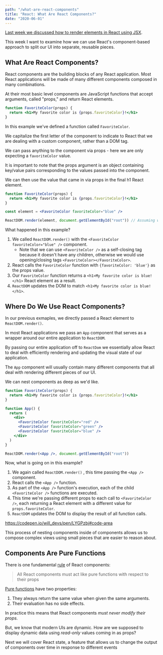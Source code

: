 ```yaml
---
path: "/what-are-react-components"
title: "React: What Are React Components?"
date: "2020-06-01"
---
```


[Last week we discussed how to render elements in React using JSX](/rendering-elements-with-jsx).

This week I want to examine how we can use React's component-based approach to split our UI into separate, reusable pieces.

## What Are React Components?

React components are the building blocks of any React application. Most React applications will be made of many different components composed in many combinations.

At their most basic level components are JavaScript functions that accept arguments, called "props," and return React elements.

```jsx
function FavoriteColor(props) {
  return <h1>My favorite color is {props.favoriteColor}!</h1>
}
```

In this example we've defined a function called `FavoriteColor`.

We capitalize the first letter of the component to indicate to React that we are dealing with a custom component, rather than a DOM tag.

We can pass anything to the component via props - here we are only expecting a `favoriteColor` value.

It is important to note that the props argument is an object containing key/value pairs corresponding to the values passed into the component.

We can then use the value that came in via props in the final h1 React element.

```jsx
function FavoriteColor(props) {
  return <h1>My favorite color is {props.favoriteColor}!</h1>
}

const element = <FavoriteColor favoriteColor="blue" />

ReactDOM.render(element, document.getElementById("root")) // Assuming we have a DOM element with the id of 'root'
```

What happened in this example?

1. We called `ReactDOM.render()` with the `<FavoriteColor favoriteColor="blue" />` component.
   - Note that we can use `<FavoriteColor />` as a self-closing tag because it doesn't have any children, otherwise we would use opening/closing tags `<FavoriteColor></FavoriteColor>`.
2. React calls the `FavoriteColor` function with `{favoriteColor: 'blue'}` as the props value.
3. Our `FavoriteColor` function returns a `<h1>My favorite color is blue!</h1>` React element as a result.
4. `ReactDOM` updates the DOM to match `<h1>My favorite color is blue!</h1>`.

## Where Do We Use React Components?

In our previous exmaples, we directly passed a React element to `ReactDOM.render()`.

In most React applications we pass an `App` component that serves as a wrapper around our entire application to `ReactDOM`.

By passing our entire application off to `ReactDom` we essentially allow React to deal with efficiently rendering and updating the visual state of our application.

The `App` component will usually contain many different components that all deal with rendering different pieces of our UI.

We can nest components as deep as we'd like.

```jsx
function FavoriteColor(props) {
  return <h1>My favorite color is {props.favoriteColor}!</h1>
}

function App() {
  return (
    <div>
      <FavoriteColor favoriteColor="red" />
      <FavoriteColor favoriteColor="green" />
      <FavoriteColor favoriteColor="blue" />
    </div>
  )
}

ReactDOM.render(<App />, document.getElementById("root"))
```

Now, what is going on in this example?

1. We again called `ReactDOM.render()` , this time passing the `<App />` component.
2. React calls the `<App />` function.
3. As part of the `<App />` function's execution, each of the child `<FavoriteColor />` functions are executed.
4. This time we're passing different props to each call to `<FavoriteColor />`, each returning a React element with a different value for `props.favoriteColor`.
5. `ReactDOM` updates the DOM to display the result of all function calls.

https://codepen.io/will_devs/pen/LYGPzbj#code-area

This process of nesting components inside of components allows us to compose complex views using small pieces that are easier to reason about.

## Components Are Pure Functions

There is one fundamental [rule](https://reactjs.org/docs/components-and-props.html#props-are-read-only) of React components:

> All React components must act like pure functions with respect to their props

[Pure functions](https://en.wikipedia.org/wiki/Pure_function) have two properties:

1. They always return the same value when given the same arguments.
2. Their evaluation has no side effects.

In practice this means that React components _must never modify their props._

But, we know that modern UIs are dynamic. How are we supposed to display dynamic data using _read-only_ values coming in as props?

Next we will cover React state, a feature that allows us to change the output of components over time in response to different events
